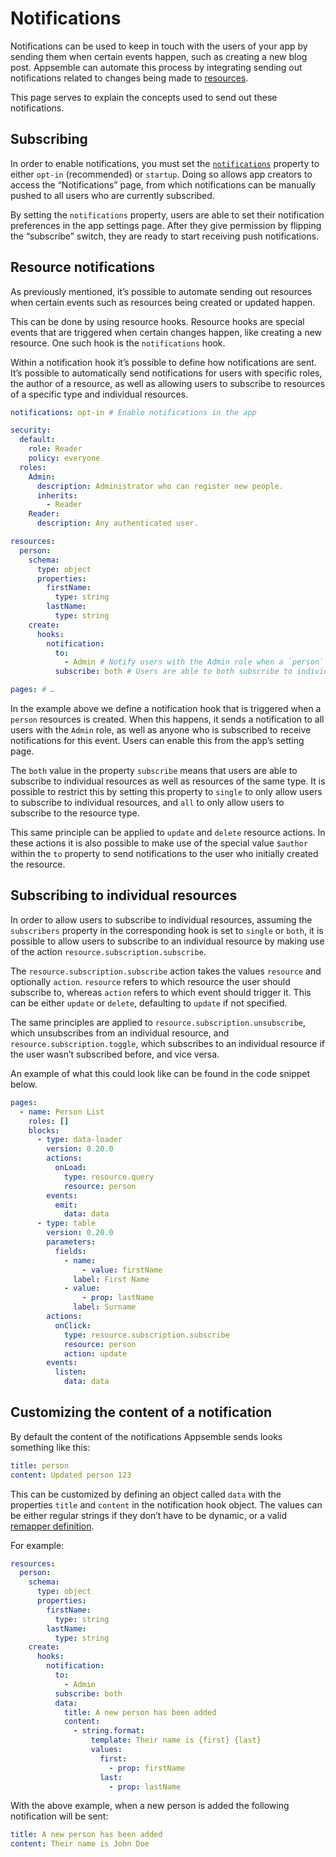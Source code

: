 # Notifications

Notifications can be used to keep in touch with the users of your app by sending them when certain
events happen, such as creating a new blog post. Appsemble can automate this process by integrating
sending out notifications related to changes being made to [resources](resources.md).

This page serves to explain the concepts used to send out these notifications.

## Subscribing

In order to enable notifications, you must set the
[`notifications`](/docs/reference/app#app-definition-notifications) property to either `opt-in`
(recommended) or `startup`. Doing so allows app creators to access the “Notifications” page, from
which notifications can be manually pushed to all users who are currently subscribed.

By setting the `notifications` property, users are able to set their notification preferences in the
app settings page. After they give permission by flipping the “subscribe” switch, they are ready to
start receiving push notifications.

## Resource notifications

As previously mentioned, it’s possible to automate sending out resources when certain events such as
resources being created or updated happen.

This can be done by using resource hooks. Resource hooks are special events that are triggered when
certain changes happen, like creating a new resource. One such hook is the `notifications` hook.

Within a notification hook it’s possible to define how notifications are sent. It’s possible to
automatically send notifications for users with specific roles, the author of a resource, as well as
allowing users to subscribe to resources of a specific type and individual resources.

```yaml copy
notifications: opt-in # Enable notifications in the app

security:
  default:
    role: Reader
    policy: everyone
  roles:
    Admin:
      description: Administrator who can register new people.
      inherits:
        - Reader
    Reader:
      description: Any authenticated user.

resources:
  person:
    schema:
      type: object
      properties:
        firstName:
          type: string
        lastName:
          type: string
    create:
      hooks:
        notification:
          to:
            - Admin # Notify users with the Admin role when a `person` resource is created.
          subscribe: both # Users are able to both subscribe to individual resources as well as all `person` resources being created.

pages: # …
```

In the example above we define a notification hook that is triggered when a `person` resources is
created. When this happens, it sends a notification to all users with the `Admin` role, as well as
anyone who is subscribed to receive notifications for this event. Users can enable this from the
app’s setting page.

The `both` value in the property `subscribe` means that users are able to subscribe to individual
resources as well as resources of the same type. It is possible to restrict this by setting this
property to `single` to only allow users to subscribe to individual resources, and `all` to only
allow users to subscribe to the resource type.

This same principle can be applied to `update` and `delete` resource actions. In these actions it is
also possible to make use of the special value `$author` within the `to` property to send
notifications to the user who initially created the resource.

## Subscribing to individual resources

In order to allow users to subscribe to individual resources, assuming the `subscribers` property in
the corresponding hook is set to `single` or `both`, it is possible to allow users to subscribe to
an individual resource by making use of the action `resource.subscription.subscribe`.

The `resource.subscription.subscribe` action takes the values `resource` and optionally `action`.
`resource` refers to which resource the user should subscribe to, whereas `action` refers to which
event should trigger it. This can be either `update` or `delete`, defaulting to `update` if not
specified.

The same principles are applied to `resource.subscription.unsubscribe`, which unsubscribes from an
individual resource, and `resource.subscription.toggle`, which subscribes to an individual resource
if the user wasn’t subscribed before, and vice versa.

An example of what this could look like can be found in the code snippet below.

```yaml
pages:
  - name: Person List
    roles: []
    blocks:
      - type: data-loader
        version: 0.20.0
        actions:
          onLoad:
            type: resource.query
            resource: person
        events:
          emit:
            data: data
      - type: table
        version: 0.20.0
        parameters:
          fields:
            - name:
                - value: firstName
              label: First Name
            - value:
                - prop: lastName
              label: Surname
        actions:
          onClick:
            type: resource.subscription.subscribe
            resource: person
            action: update
        events:
          listen:
            data: data
```

## Customizing the content of a notification

By default the content of the notifications Appsemble sends looks something like this:

```yaml
title: person
content: Updated person 123
```

This can be customized by defining an object called `data` with the properties `title` and `content`
in the notification hook object. The values can be either regular strings if they don’t have to be
dynamic, or a valid [remapper definition](/docs/reference/remapper).

For example:

```yaml
resources:
  person:
    schema:
      type: object
      properties:
        firstName:
          type: string
        lastName:
          type: string
    create:
      hooks:
        notification:
          to:
            - Admin
          subscribe: both
          data:
            title: A new person has been added
            content:
              - string.format:
                  template: Their name is {first} {last}
                  values:
                    first:
                      - prop: firstName
                    last:
                      - prop: lastName
```

With the above example, when a new person is added the following notification will be sent:

```yaml
title: A new person has been added
content: Their name is John Doe
```
